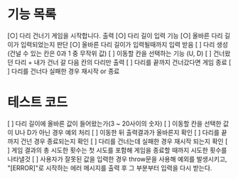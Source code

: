 # 기능 목록

[○] 다리 건너기 게임을 시작합니다. 출력
[○] 다리 길이 입력 기능
[○] 올바른 다리 길이가 입력되었는지 판단
[○] 올바른 다리 길이가 입력될때까지 입력 받음
[ ] 다리 생성(건널 수 있는 칸은 0과 1 중 무작위 값)
[ ] 이동할 칸을 선택하는 기능 (U, D)
[ ] 건너왔던 다리 + 내가 건너 갈 다음 칸의 다리만 출력
[ ] 다리를 끝까지 건너갔다면 게임 종료
[ ] 다리를 건너다 실패한 경우 재시작 or 종료

# 테스트 코드

[ ] 다리 길이에 올바른 값이 들어왔는가(3 ~ 20사이의 숫자)
[ ] 이동할 칸을 선택한 값이 U나 D가 아닌 경우 예외 처리
[ ] 이동한 뒤 출력결과가 올바른지 확인
[ ] 다리를 끝까지 건넌 경우 종료되는지 확인
[ ] 다리를 건너는데 실패한 경우 재시작 되는지 확인
[ ] 게임 결과의 총 시도한 횟수는 첫 시도를 포함해 게임을 종료할 때까지 시도한 횟수를 나타낼것
[ ] 사용자가 잘못된 값을 입력한 경우 throw문을 사용해 예외를 발생시키고, "[ERROR]"로 시작하는 에러 메시지를 출력 후 그 부분부터 입력을 다시 받는다.
